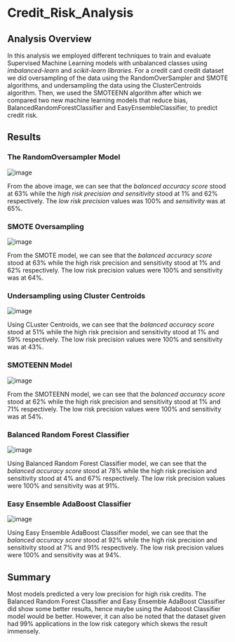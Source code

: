 # Credit_Risk_Analysis

## Analysis Overview
In this analysis we employed different techniques to train and evaluate Supervised Machine Learning models with unbalanced classes using *imbalanced-learn* and *scikit-learn libraries*. For a credit card credit dataset we did oversampling of the data using the RandomOverSampler and SMOTE algorithms, and undersampling the data using the ClusterCentroids algorithm. Then, we used the SMOTEENN algorithm after which we compared two new machine learning models that reduce bias, BalancedRandomForestClassifier and EasyEnsembleClassifier, to predict credit risk.

## Results
### The RandomOversampler Model

![image](https://user-images.githubusercontent.com/92342751/155858694-6966b8d5-fab7-47f9-9660-0228c7a42bc2.png)

From the above image, we can see that the *balanced accuracy score* stood at 63% while the *high risk precision and sensitivity* stood at 1% and 62% respectively. The *low risk precision* values was 100% and *sensitivity* was at 65%.

### SMOTE Oversampling

![image](https://user-images.githubusercontent.com/92342751/155858800-e148a56c-f8ea-43f3-a452-419cbbd64433.png)

From the SMOTE model, we can see that the *balanced accuracy score* stood at 63% while the high risk precision and sensitivity stood at 1% and 62% respectively. The low risk precision values were 100% and sensitivity was at 64%.

### Undersampling using Cluster Centroids

![image](https://user-images.githubusercontent.com/92342751/155858897-682a1bcb-d9da-4490-b7f5-39c44c160eb7.png)

Using CLuster Centroids, we can see that the *balanced accuracy score* stood at 51% while the high risk precision and sensitivity stood at 1% and 59% respectively. The low risk precision values were 100% and sensitivity was at 43%.

### SMOTEENN Model

![image](https://user-images.githubusercontent.com/92342751/155858937-3d8a1860-3628-4948-903b-577726765461.png)

From the SMOTEENN model, we can see that the *balanced accuracy score* stood at 62% while the high risk precision and sensitivity stood at 1% and 71% respectively. The low risk precision values were 100% and sensitivity was at 54%.

### Balanced Random Forest Classifier

![image](https://user-images.githubusercontent.com/92342751/155858977-2fe52e3f-aa6b-46a5-a7a1-3360d1cec7ba.png)

Using Balanced Random Forest Classifier model, we can see that the *balanced accuracy score* stood at 78% while the high risk precision and sensitivity stood at 4% and 67% respectively. The low risk precision values were 100% and sensitivity was at 91%.

### Easy Ensemble AdaBoost Classifier

![image](https://user-images.githubusercontent.com/92342751/155859025-74a91d50-79e6-4750-b29e-32fd0ab2e710.png)

Using Easy Ensemble AdaBoost Classifier model, we can see that the *balanced accuracy score* stood at 92% while the high risk precision and sensitivity stood at 7% and 91% respectively. The low risk precision values were 100% and sensitivity was at 94%.

## Summary
Most models predicted a very low precision for high risk credits. The Balanced Random Forest Classifier and Easy Ensemble AdaBoost Classifier did show some better results, hence maybe using the Adaboost Classifier model would be better. However, it can also be noted that the dataset given had 99% applications in the low risk category which skews the result immensely. 



